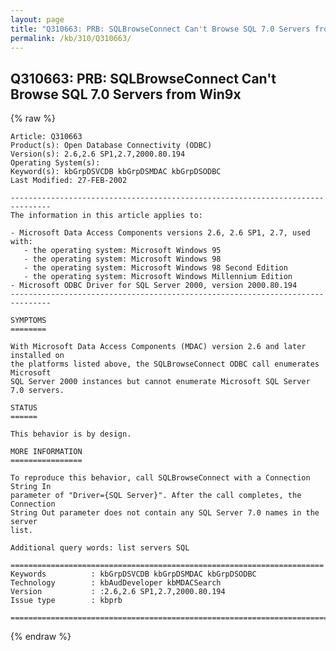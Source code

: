 ```yaml
---
layout: page
title: "Q310663: PRB: SQLBrowseConnect Can't Browse SQL 7.0 Servers from Win9x"
permalink: /kb/310/Q310663/
---
```


## Q310663: PRB: SQLBrowseConnect Can't Browse SQL 7.0 Servers from Win9x

{% raw %}

	Article: Q310663
	Product(s): Open Database Connectivity (ODBC)
	Version(s): 2.6,2.6 SP1,2.7,2000.80.194
	Operating System(s): 
	Keyword(s): kbGrpDSVCDB kbGrpDSMDAC kbGrpDSODBC
	Last Modified: 27-FEB-2002
	
	-------------------------------------------------------------------------------
	The information in this article applies to:
	
	- Microsoft Data Access Components versions 2.6, 2.6 SP1, 2.7, used with:
	   - the operating system: Microsoft Windows 95 
	   - the operating system: Microsoft Windows 98 
	   - the operating system: Microsoft Windows 98 Second Edition 
	   - the operating system: Microsoft Windows Millennium Edition 
	- Microsoft ODBC Driver for SQL Server 2000, version 2000.80.194 
	-------------------------------------------------------------------------------
	
	SYMPTOMS
	========
	
	With Microsoft Data Access Components (MDAC) version 2.6 and later installed on
	the platforms listed above, the SQLBrowseConnect ODBC call enumerates Microsoft
	SQL Server 2000 instances but cannot enumerate Microsoft SQL Server 7.0 servers.
	
	STATUS
	======
	
	This behavior is by design.
	
	MORE INFORMATION
	================
	
	To reproduce this behavior, call SQLBrowseConnect with a Connection String In
	parameter of "Driver={SQL Server}". After the call completes, the Connection
	String Out parameter does not contain any SQL Server 7.0 names in the server
	list.
	
	Additional query words: list servers SQL
	
	======================================================================
	Keywords          : kbGrpDSVCDB kbGrpDSMDAC kbGrpDSODBC 
	Technology        : kbAudDeveloper kbMDACSearch
	Version           : :2.6,2.6 SP1,2.7,2000.80.194
	Issue type        : kbprb
	
	=============================================================================
	

{% endraw %}

